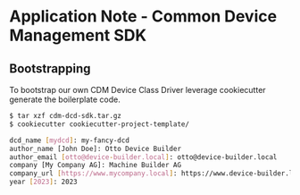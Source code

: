 # Application Note - Common Device Management SDK

## Bootstrapping

To bootstrap our own CDM Device Class Driver leverage cookiecutter generate the boilerplate code.

```bash
$ tar xzf cdm-dcd-sdk.tar.gz
$ cookiecutter cookiecutter-project-template/

dcd_name [mydcd]: my-fancy-dcd
author_name [John Doe]: Otto Device Builder
author_email [otto@device-builder.local]: otto@device-builder.local
company [My Company AG]: Machine Builder AG
company_url [https://www.mycompany.local]: https://www.device-builder.local
year [2023]: 2023
```
